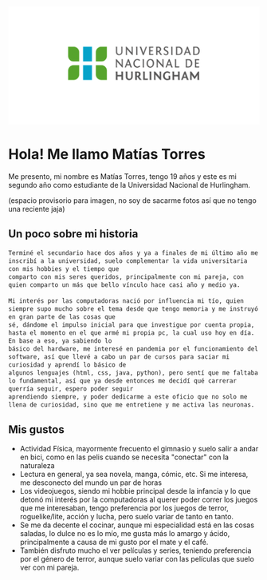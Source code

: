 ![Logo UNAHUR](./assets/UNAHUR.png)

# Hola! Me llamo Matías Torres

Me presento, mi nombre es Matías Torres, tengo 19 años y este es mi segundo año como estudiante de la Universidad Nacional de Hurlingham.

(espacio provisorio para imagen, no soy de sacarme fotos así que no tengo una reciente jaja)


## Un poco sobre mi historia

    Terminé el secundario hace dos años y ya a finales de mi último año me inscribí a la universidad, suelo complementar la vida universitaria con mis hobbies y el tiempo que
    comparto con mis seres queridos, principalmente con mi pareja, con quien comparto un más que bello vínculo hace casi año y medio ya. 

    Mi interés por las computadoras nació por influencia mi tío, quien siempre supo mucho sobre el tema desde que tengo memoria y me instruyó en gran parte de las cosas que
    sé, dándome el impulso inicial para que investigue por cuenta propia, hasta el momento en el que armé mi propia pc, la cual uso hoy en día. En base a eso, ya sabiendo lo
    básico del hardware, me interesé en pandemia por el funcionamiento del software, así que llevé a cabo un par de cursos para saciar mi curiosidad y aprendí lo básico de
    algunos lenguajes (html, css, java, python), pero sentí que me faltaba lo fundamental, así que ya desde entonces me decidí qué carrerar querría seguir, espero poder seguir
    aprendiendo siempre, y poder dedicarme a este oficio que no solo me llena de curiosidad, sino que me entretiene y me activa las neuronas.

## Mis gustos
* Actividad Física, mayormente frecuento el gimnasio y suelo salir a andar en bici, como en las pelis cuando se necesita "conectar" con la naturaleza
* Lectura en general, ya sea novela, manga, cómic, etc. Si me interesa, me desconecto del mundo un par de horas
* Los videojuegos, siendo mi hobbie principal desde la infancia y lo que detonó mi interés por la computadoras al querer poder correr los juegos que me interesaban, tengo preferencia por los juegos de terror, roguelike/lite, acción y lucha, pero suelo variar de tanto en tanto.
* Se me da decente el cocinar, aunque mi especialidad está en las cosas saladas, lo dulce no es lo mío, me gusta más lo amargo y ácido, principalmente a causa de mi gusto por el mate y el café.
* También disfruto mucho el ver películas y series, teniendo preferencia por el género de terror, aunque suelo variar con las películas que suelo ver con mi pareja.
